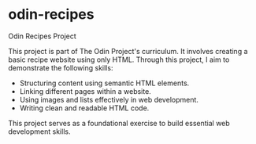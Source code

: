 # odin-recipes

Odin Recipes Project

This project is part of The Odin Project's curriculum. It involves creating a basic recipe website using only HTML. Through this project, I aim to demonstrate the following skills:

- Structuring content using semantic HTML elements.
- Linking different pages within a website.
- Using images and lists effectively in web development.
- Writing clean and readable HTML code.

This project serves as a foundational exercise to build essential web development skills.
